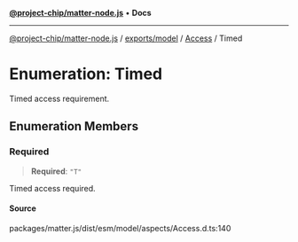 [**@project-chip/matter-node.js**](../../../../../README.md) • **Docs**

***

[@project-chip/matter-node.js](../../../../../modules.md) / [exports/model](../../../README.md) / [Access](../README.md) / Timed

# Enumeration: Timed

Timed access requirement.

## Enumeration Members

### Required

> **Required**: `"T"`

Timed access required.

#### Source

packages/matter.js/dist/esm/model/aspects/Access.d.ts:140
